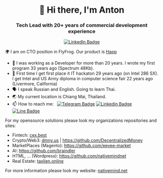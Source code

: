 <div id="header" align="center">
  <h1>👋 Hi there, I'm Anton</h1>
  <h3>Tech Lead with 20+ years of commercial development experience</h3>
  <p align="center">
  <a href="https://www.linkedin.com/in/anton-dodonov"><img src="https://img.shields.io/badge/LinkedIn-blue?style=for-the-badge&logo=linkedin&logoColor=white" alt="LinkedIn Badge"></a>
  </p>
</div>

🌍 I am on CTO position in FlyFrog. Our product is <a href="https://apps.apple.com/vn/app/happ-proxy-utility/id6504287215">Happ</a>

- 🔭 I was working as a Developer for more than 20 years. I wrote my first program 33 years ago (Spectrum 48Kb).
- 🥇 First time I get first place it IT hackaton 29 years ago (on Intel 286 SX). I get Intel and US Army diploma in computer science fair 22 years ago (Livermore, California)
- 🗣️ I speak Russian and English. Going to learn Thai.
- 🌏 My current location is Chiang Mai, Thailand.
- 📫 How to reach me: &nbsp; [![Telegram Badge](https://img.shields.io/badge/-anton__ananta__shakti-blue?style=flat&logo=Telegram&logoColor=white)](https://t.me/anton_ananta_shakti) [![Linkedin Badge](https://img.shields.io/badge/-anton--dodonov-blue?style=flat&logo=Linkedin&logoColor=white)](https://www.linkedin.com/in/anton-dodonov) [![Line Badge](https://img.shields.io/badge/-anantashakti-00C300?style=flat&logo=LINE&logoColor=white)](https://line.me/ti/p/~anantashakti)


For my opensource solutions please look my organizations repositories and sites:
- Fintech: <a href="https://cex.best/">cex.best</a>
- Crypto/Web3: <a href="https://dmny.us/">dmny.us</a> | https://github.com/DecentralizedMoney
- MarketPlaces (Magento): https://github.com/eevee-market
- AI: https://github.com/braindler
- HTML, ... (Wordpress): https://github.com/nativemindnet
- Real Estate: <a href="https://taxlien.online/">taxlien.online</a>

For more information please look my website:
<a href="https://en.nativemind.net/">nativemind.net</a>
